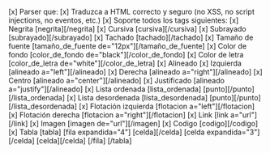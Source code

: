 [x] Parser que:
  [x] Traduzca a HTML correcto y seguro (no XSS, no script injections, no eventos, etc.)
  [x] Soporte todos los tags siguientes:
    [x] Negrita
        [negrita][/negrita]
    [x] Cursiva
        [cursiva][/cursiva]
    [x] Subrayado
        [subrayado][/subrayado]
    [x] Tachado
        [tachado][/tachado]
    [x] Tamaño de fuente
        [tamaño_de_fuente de="12px"][/tamaño_de_fuente]
    [x] Color de fondo
        [color_de_fondo de="black"][/color_de_fondo]
    [x] Color de letra
        [color_de_letra de="white"][/color_de_letra]
    [x] Alineado
    [x] Izquierda
        [alineado a="left"][/alineado]
    [x] Derecha
        [alineado a="right"][/alineado]
    [x] Centro
        [alineado a="center"][/alineado]
    [x] Justificado
        [alineado a="justify"][/alineado]
    [x] Lista ordenada
        [lista_ordenada]
            [punto][/punto]
        [/lista_ordenada]
    [x] Lista desordenada
        [lista_desordenada]
            [punto][/punto]
        [/lista_desordenada]
    [x] Flotación izquierda
        [flotacion a="left"][/flotacion]
    [x] Flotación derecha
        [flotacion a="right"][/flotacion]
    [x] Link
        [link a="url"][/link]
    [x] Imagen
        [imagen de="url"][/imagen]
    [x] Codigo
        [codigo][/codigo]
    [x] Tabla
        [tabla]
            [fila expandida="4"]
                [celda][/celda]
                [celda expandida="3"][/celda]
                [celda][/celda]
            [/fila]
        [/tabla]

